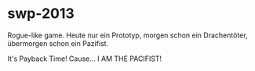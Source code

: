 swp-2013
========

Rogue-like game. Heute nur ein Prototyp, morgen schon ein Drachentöter, übermorgen schon ein Pazifist.

It's Payback Time!
Cause... I AM THE PACIFIST!